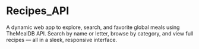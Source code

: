 # Recipes_API
A dynamic web app to explore, search, and favorite global meals using TheMealDB API. Search by name or letter, browse by category, and view full recipes — all in a sleek, responsive interface.
